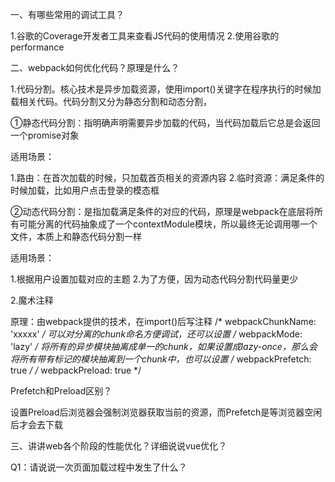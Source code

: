 一、有哪些常用的调试工具？

1.谷歌的Coverage开发者工具来查看JS代码的使用情况
2.使用谷歌的performance

二、webpack如何优化代码？原理是什么？

1.代码分割。核心技术是异步加载资源，使用import()关键字在程序执行的时候加载相关代码。代码分割又分为静态分割和动态分割，

①静态代码分割：指明确声明需要异步加载的代码，当代码加载后它总是会返回一个promise对象

适用场景：

1.路由：在首次加载的时候，只加载首页相关的资源内容
2.临时资源：满足条件的时候加载，比如用户点击登录的模态框

②动态代码分割：是指加载满足条件的对应的代码，原理是webpack在底层将所有可能分离的代码抽象成了一个contextModule模块，所以最终无论调用哪一个文件，本质上和静态代码分割一样

适用场景：

1.根据用户设置加载对应的主题
2.为了方便，因为动态代码分割代码量更少

2.魔术注释

原理：由webpack提供的技术，在import()后写注释 /* webpackChunkName: 'xxxxx' */ 可以对分离的chunk命名方便调试，还可以设置 /* webpackMode: 'lazy' */ 将所有的异步模块抽离成单一的chunk，如果设置成lazy-once，那么会将所有带有标记的模块抽离到一个chunk中，也可以设置 /* webpackPrefetch: true */  /* webpackPreload: true */ 

Prefetch和Preload区别？

设置Preload后浏览器会强制浏览器获取当前的资源，而Prefetch是等浏览器空闲后才会去下载

三、讲讲web各个阶段的性能优化？详细说说vue优化？

Q1：请说说一次页面加载过程中发生了什么？

